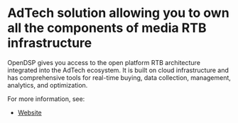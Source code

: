 # AdTech solution allowing you to own all the components of media RTB infrastructure

OpenDSP gives you access to the open platform RTB architecture integrated into the AdTech ecosystem. It is built on cloud infrastructure and has comprehensive tools for real-time buying, data collection, management, analytics, and optimization.

For more information, see:

 * [Website](http://www.opendsp.com)